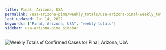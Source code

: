 ```yaml
---
title: Pinal, Arizona, USA
permalink: /usa-arizona-pima/weekly_totals/usa-arizona-pinal-weekly_totals.html
last_updated: Jan 14, 2022
keywords: ["Pinal, Arizona, USA", "weekly totals"]
sidebar: usa-arizona-pima_sidebar
---
```


![Weekly Totals of Confirmed Cases for Pinal, Arizona, USA](/covid_tracker/images/graphs/usa-arizona-pinal-weekly_totals_graph.png)
